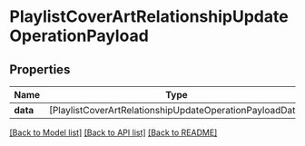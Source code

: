 # PlaylistCoverArtRelationshipUpdateOperationPayload

## Properties
Name | Type | Description | Notes
------------ | ------------- | ------------- | -------------
**data** | [PlaylistCoverArtRelationshipUpdateOperationPayloadData] |  | 

[[Back to Model list]](../README.md#documentation-for-models) [[Back to API list]](../README.md#documentation-for-api-endpoints) [[Back to README]](../README.md)



